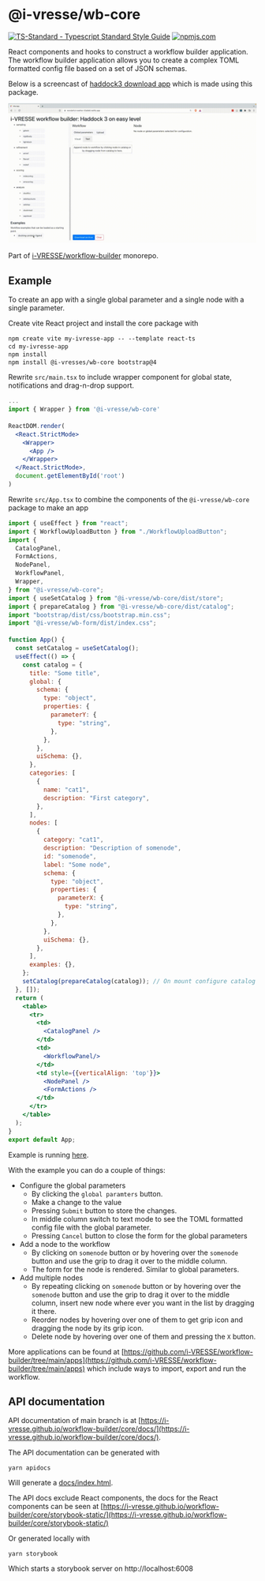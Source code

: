 # @i-vresse/wb-core

[![TS-Standard - Typescript Standard Style Guide](https://badgen.net/badge/code%20style/ts-standard/blue?icon=typescript)](https://github.com/standard/ts-standard)
[![npmjs.com](https://img.shields.io/npm/v/@i-vresse/wb-core.svg?style=flat)](https://www.npmjs.com/package/@i-vresse/wb-core)

React components and hooks to construct a workflow builder application.
The workflow builder application allows you to create a complex TOML formatted config file based on a set of JSON schemas.

Below is a screencast of [haddock3 download app](https://github.com/i-VRESSE/workflow-builder/tree/main/apps/haddock3-download) which is made using this package.

![Screencast](https://github.com/i-VRESSE/workflow-builder/raw/main/docs/demo.gif)

Part of [i-VRESSE/workflow-builder](https://github.com/i-VRESSE/workflow-builder) monorepo.

## Example

To create an app with a single global parameter and a single node with a single parameter.

Create vite React project and install the core package with

```shell
npm create vite my-ivresse-app -- --template react-ts
cd my-ivresse-app
npm install
npm install @i-vresses/wb-core bootstrap@4
```

Rewrite `src/main.tsx` to include wrapper component for global state, notifications and drag-n-drop support.

```jsx
...
import { Wrapper } from '@i-vresse/wb-core'

ReactDOM.render(
  <React.StrictMode>
    <Wrapper>
      <App />
    </Wrapper>
  </React.StrictMode>,
  document.getElementById('root')
)
```

Rewrite `src/App.tsx` to combine the components of the `@i-vresse/wb-core` package to make an app

```jsx
import { useEffect } from "react";
import { WorkflowUploadButton } from "./WorkflowUploadButton";
import {
  CatalogPanel,
  FormActions,
  NodePanel,
  WorkflowPanel,
  Wrapper,
} from "@i-vresse/wb-core";
import { useSetCatalog } from "@i-vresse/wb-core/dist/store";
import { prepareCatalog } from "@i-vresse/wb-core/dist/catalog";
import "bootstrap/dist/css/bootstrap.min.css";
import "@i-vresse/wb-form/dist/index.css";

function App() {
  const setCatalog = useSetCatalog();
  useEffect(() => {
    const catalog = {
      title: "Some title",
      global: {
        schema: {
          type: "object",
          properties: {
            parameterY: {
              type: "string",
            },
          },
        },
        uiSchema: {},
      },
      categories: [
        {
          name: "cat1",
          description: "First category",
        },
      ],
      nodes: [
        {
          category: "cat1",
          description: "Description of somenode",
          id: "somenode",
          label: "Some node",
          schema: {
            type: "object",
            properties: {
              parameterX: {
                type: "string",
              },
            },
          },
          uiSchema: {},
        },
      ],
      examples: {},
    };
    setCatalog(prepareCatalog(catalog)); // On mount configure catalog
  }, []);
  return (
    <table>
      <tr>
        <td>
          <CatalogPanel />
        </td>
        <td>
          <WorkflowPanel/>
        </td>
        <td style={{verticalAlign: 'top'}}>
          <NodePanel />
          <FormActions />
        </td>
      </tr>
    </table>
  );
}
export default App;
```

Example is running [here](https://i-vresse.github.io/workflow-builder/core/storybook-static/?path=/story/wrapper--example-app).

With the example you can do a couple of things:

* Configure the global parameters 
  * By clicking the `global paramters` button.
  * Make a change to the value
  * Pressing `Submit` button to store the changes.
  * In middle column switch to text mode to see the TOML formatted config file with the global parameter.
  * Pressing `Cancel` button to close the form for the global parameters
* Add a node to the workflow
  * By clicking on `somenode` button or by hovering over the `somenode` button and use the grip to drag it over to the middle column.
  * The form for the node is rendered. Similar to global parameters.
* Add multiple nodes 
  * By repeating clicking on `somenode` button or by hovering over the `somenode` button and use the grip to drag it over to the middle column, insert new node where ever you want in the list by dragging it there.
  * Reorder nodes by hovering over one of them to get grip icon and dragging the node by its grip icon.
  * Delete node by hovering over one of them and pressing the `X` button.

More applications can be found at [https://github.com/i-VRESSE/workflow-builder/tree/main/apps](https://github.com/i-VRESSE/workflow-builder/tree/main/apps) which include ways to import, export and run the workflow.

## API documentation

API documentation of main branch is at [https://i-vresse.github.io/workflow-builder/core/docs/](https://i-vresse.github.io/workflow-builder/core/docs/).

The API documentation can be generated with

```shell
yarn apidocs
```

Will generate a [docs/index.html](docs/index.html).

The API docs exclude React components, the docs for the React components can be seen at
[https://i-vresse.github.io/workflow-builder/core/storybook-static/](https://i-vresse.github.io/workflow-builder/core/storybook-static/)

Or generated locally with

```shell
yarn storybook
```

Which starts a storybook server on http://localhost:6008
